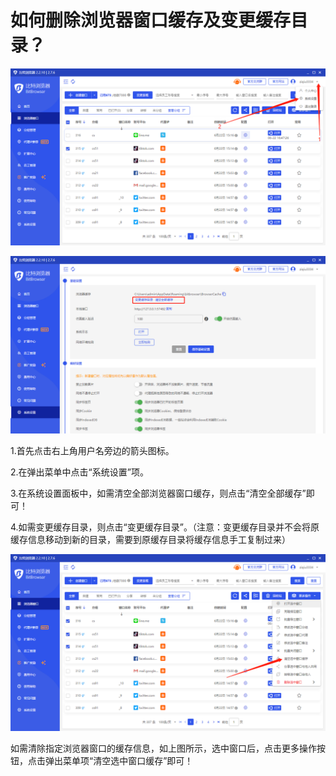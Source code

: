 # 如何删除浏览器窗口缓存及变更缓存目录？

![](<../../.gitbook/assets/1 (27).png>)

![](<../../.gitbook/assets/2 (8).png>)

1.首先点击右上角用户名旁边的箭头图标。

2.在弹出菜单中点击“系统设置”项。

3.在系统设置面板中，如需清空全部浏览器窗口缓存，则点击“清空全部缓存”即可！

4.如需变更缓存目录，则点击“变更缓存目录”。（注意：变更缓存目录并不会将原缓存信息移动到新的目录，需要到原缓存目录将缓存信息手工复制过来）



![](<../../.gitbook/assets/3 (11).png>)

如需清除指定浏览器窗口的缓存信息，如上图所示，选中窗口后，点击更多操作按钮，点击弹出菜单项“清空选中窗口缓存”即可！

